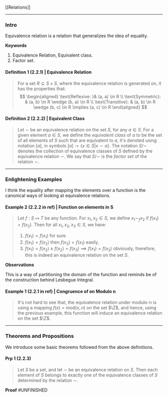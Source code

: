 [[Relations]]

---
### **Intro**

Equivalence relation is a relation that generalizes the idea of equality. 

**Keywords**
1. Equivalence Relation, Equivalent class. 
2. Factor set. 

#### **Definition 1 (2.2.1) | Equivalence Relation**
> For a set $R \subseteq S \times S$, where the equivalence relation is generated on, it has the properties that: 
$$
\begin{aligned}
    \text{Reflexive: }& (a, a) \in R
    \\
    \text{Symmetric}: & (a, b) \in R \wedge (b, a) \in R
    \\
    \text{Transitive}: & (a, b) \in R \wedge (b, c) \in R \implies
    (a, c) \in R
\end{aligned}
$$

#### **Definition 2 (2.2.2) | Equivalent Class**
> Let $\sim$ be an equivalence relation on the set $S$, for any $a \in S$. For a given element $a \in S$, we define the *equivalent class* of $a$ to be the set of all elements of $S$ such that are equivalent to $a$, it's denoted using notation $[a]$, in symbols $[a] := \{x \in S | x \sim a\}$. The notation $S/\sim$ denotes the collection of equivalence classes of $S$ defined by the equivalence relation $\sim$. We say that $S/\sim$ is the *factor set* of the relation $\sim$. 

----
### **Enlightening Examples**

I think the equality after mapping the elements over a function is the canonical ways of looking at equivalence relations. 

#### **Example 2 (2.2.2 in ref) | Function on elements in S**
> Let $f : S \mapsto T$ be any function. For $x_1, x_2 \in S$, we define $x_1 \sim_f x_2$ if $f(x_1) = f(x_2)$. Then for all $x_1, x_2, x_3 \in S$, we have: 
> 1. $f(x_1) = f(x_1)$ for sure. 
> 2. $f(x_1) = f(x_2)$ then $f(x_2) = f(x_1)$ easily, 
> 3. $f(x_1) = f(x_2) \wedge f(x_2) = f(x_3) \implies f(x_1) = f(x_3)$ obviously, 
> therefore, this is indeed  an equivalence relation on the set $S$. 

**Observations**

This is a way of partitioning the domain of the function and reminds be of the construction behind Lesbegue Integral. 

#### **Example 1 (2.2.1 in ref) | Congruence of on Modulo n**
> It's not hard to see that, the equivalence relation under modulo-n is using a mapping $f(x) = \text{mod}(x, n)$ on the set $\Z$, and hence, using the previous example, this function will induce an equivalence relation on the set $\Z$. 


---
### **Theorems and Propositions**

We introduce some basic theorems followed from the above definitions. 

#### **Prp 1 (2.2.3)**

> Let $S$ be a set, and let $\sim$ be an equivalence relation on $S$. Then each element of $S$ belongs to exactly one of the equivalence classes of $S$ determined by the relation $\sim$. 

**Proof**
#UNFINISHED 

